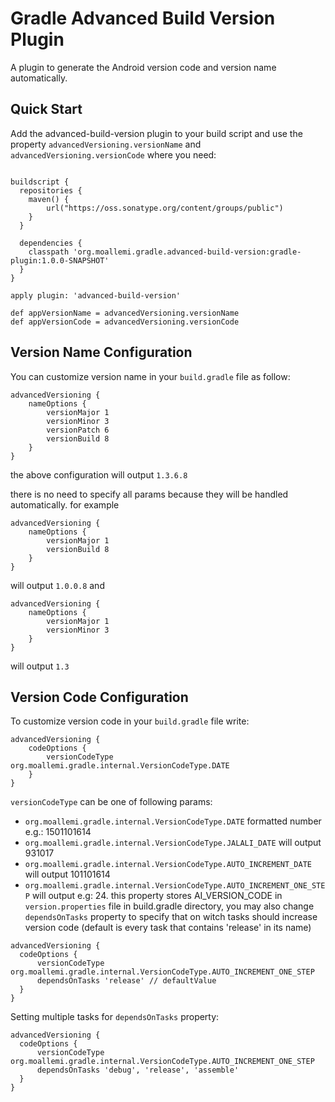 # Gradle Advanced Build Version Plugin

A plugin to generate the Android version code and version name automatically.

## Quick Start

Add the advanced-build-version plugin to your build script and use the property `advancedVersioning.versionName` and
`advancedVersioning.versionCode` where you need:

```

buildscript {
  repositories {
    maven() {
        url("https://oss.sonatype.org/content/groups/public")
    }
  }

  dependencies {
    classpath 'org.moallemi.gradle.advanced-build-version:gradle-plugin:1.0.0-SNAPSHOT'
  }
}

apply plugin: 'advanced-build-version'

def appVersionName = advancedVersioning.versionName
def appVersionCode = advancedVersioning.versionCode

```

## Version Name Configuration

You can customize version name in your `build.gradle` file as follow:

```
advancedVersioning {
    nameOptions {
        versionMajor 1
        versionMinor 3
        versionPatch 6
        versionBuild 8
    }
}
```
the above configuration will output `1.3.6.8`

there is no need to specify all params because they will be handled automatically. for example 
```
advancedVersioning {
    nameOptions {
        versionMajor 1
        versionBuild 8
    }
}
```
will output `1.0.0.8` and
```
advancedVersioning {
    nameOptions {
        versionMajor 1
        versionMinor 3
    }
}
```
will output `1.3`

## Version Code Configuration

To customize version code in your `build.gradle` file write:

```
advancedVersioning {
    codeOptions {
        versionCodeType org.moallemi.gradle.internal.VersionCodeType.DATE
    }
}
```

`versionCodeType` can be one of following params:
 
 * `org.moallemi.gradle.internal.VersionCodeType.DATE` formatted number e.g.: 1501101614
 * `org.moallemi.gradle.internal.VersionCodeType.JALALI_DATE` will output 931017
 * `org.moallemi.gradle.internal.VersionCodeType.AUTO_INCREMENT_DATE` will output 101101614
 * `org.moallemi.gradle.internal.VersionCodeType.AUTO_INCREMENT_ONE_STEP` will output e.g: 24. this
 property stores AI_VERSION_CODE in `version.properties` file in build.gradle directory, you may
 also change `dependsOnTasks` property to specify that on witch tasks should increase version code
 (default is every task that contains 'release' in its name)

```
advancedVersioning {
  codeOptions {
      versionCodeType org.moallemi.gradle.internal.VersionCodeType.AUTO_INCREMENT_ONE_STEP
      dependsOnTasks 'release' // defaultValue
  }
}
```

Setting multiple tasks for `dependsOnTasks` property:
```
advancedVersioning {
  codeOptions {
      versionCodeType org.moallemi.gradle.internal.VersionCodeType.AUTO_INCREMENT_ONE_STEP
      dependsOnTasks 'debug', 'release', 'assemble'
  }
}




